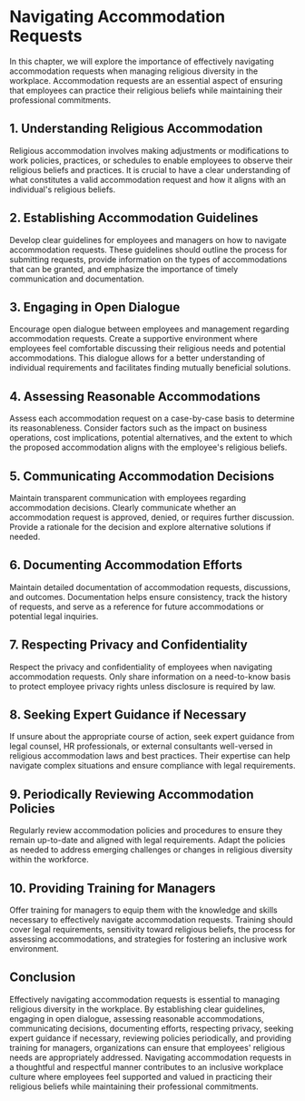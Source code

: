 Navigating Accommodation Requests
=============================================

In this chapter, we will explore the importance of effectively navigating accommodation requests when managing religious diversity in the workplace. Accommodation requests are an essential aspect of ensuring that employees can practice their religious beliefs while maintaining their professional commitments.

1\. Understanding Religious Accommodation
----------------------------------------

Religious accommodation involves making adjustments or modifications to work policies, practices, or schedules to enable employees to observe their religious beliefs and practices. It is crucial to have a clear understanding of what constitutes a valid accommodation request and how it aligns with an individual's religious beliefs.

2\. Establishing Accommodation Guidelines
----------------------------------------

Develop clear guidelines for employees and managers on how to navigate accommodation requests. These guidelines should outline the process for submitting requests, provide information on the types of accommodations that can be granted, and emphasize the importance of timely communication and documentation.

3\. Engaging in Open Dialogue
----------------------------

Encourage open dialogue between employees and management regarding accommodation requests. Create a supportive environment where employees feel comfortable discussing their religious needs and potential accommodations. This dialogue allows for a better understanding of individual requirements and facilitates finding mutually beneficial solutions.

4\. Assessing Reasonable Accommodations
--------------------------------------

Assess each accommodation request on a case-by-case basis to determine its reasonableness. Consider factors such as the impact on business operations, cost implications, potential alternatives, and the extent to which the proposed accommodation aligns with the employee's religious beliefs.

5\. Communicating Accommodation Decisions
----------------------------------------

Maintain transparent communication with employees regarding accommodation decisions. Clearly communicate whether an accommodation request is approved, denied, or requires further discussion. Provide a rationale for the decision and explore alternative solutions if needed.

6\. Documenting Accommodation Efforts
------------------------------------

Maintain detailed documentation of accommodation requests, discussions, and outcomes. Documentation helps ensure consistency, track the history of requests, and serve as a reference for future accommodations or potential legal inquiries.

7\. Respecting Privacy and Confidentiality
-----------------------------------------

Respect the privacy and confidentiality of employees when navigating accommodation requests. Only share information on a need-to-know basis to protect employee privacy rights unless disclosure is required by law.

8\. Seeking Expert Guidance if Necessary
---------------------------------------

If unsure about the appropriate course of action, seek expert guidance from legal counsel, HR professionals, or external consultants well-versed in religious accommodation laws and best practices. Their expertise can help navigate complex situations and ensure compliance with legal requirements.

9\. Periodically Reviewing Accommodation Policies
------------------------------------------------

Regularly review accommodation policies and procedures to ensure they remain up-to-date and aligned with legal requirements. Adapt the policies as needed to address emerging challenges or changes in religious diversity within the workforce.

10\. Providing Training for Managers
-----------------------------------

Offer training for managers to equip them with the knowledge and skills necessary to effectively navigate accommodation requests. Training should cover legal requirements, sensitivity toward religious beliefs, the process for assessing accommodations, and strategies for fostering an inclusive work environment.

Conclusion
----------

Effectively navigating accommodation requests is essential to managing religious diversity in the workplace. By establishing clear guidelines, engaging in open dialogue, assessing reasonable accommodations, communicating decisions, documenting efforts, respecting privacy, seeking expert guidance if necessary, reviewing policies periodically, and providing training for managers, organizations can ensure that employees' religious needs are appropriately addressed. Navigating accommodation requests in a thoughtful and respectful manner contributes to an inclusive workplace culture where employees feel supported and valued in practicing their religious beliefs while maintaining their professional commitments.
